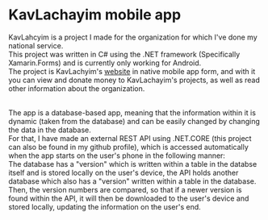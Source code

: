 <h1><b>KavLachayim mobile app</h1></b>

KavLahcyim is a project I made for the organization for which I've done my national service.<br/>
This project was written in C# using the .NET framework (Specifically Xamarin.Forms) and is currently only working for Android.<br/>
The project is KavLachyim's <a href="https://www.kavlachayim.co.il">website</a> in native mobile app form, and with it you can view and donate money to KavLachayim's projects, as well as read other information about the organization.<br/><br/>

The app is a database-based app, meaning that the information within it is dynamic (taken from the database) and can be easily changed by changing the data in the database.<br/> For that, I have made an external REST API using .NET.CORE (this project can also be found in my github profile), which is accessed automatically when the app starts on the user's phone in the following manner:<br/>
 The database has a "version" which is written within a table in the databse itself and is stored locally on the user's device, the API holds another database which also has a "version" written within a table in the database.<br/> Then, the version numbers are compared, so that if a newer version is found within the API, it will then be downloaded to the user's device and stored locally, updating the information on the user's end.
